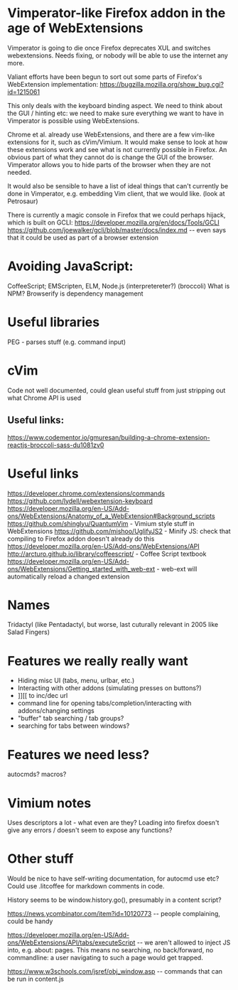# Vimperator-like Firefox addon in the age of WebExtensions

Vimperator is going to die once Firefox deprecates XUL and switches webextensions. Needs fixing, or nobody will be able to use the internet any more.

Valiant efforts have been begun to sort out some parts of Firefox's WebExtension implementation: https://bugzilla.mozilla.org/show_bug.cgi?id=1215061

This only deals with the keyboard binding aspect. We need to think about the GUI / hinting etc: we need to make sure everything we want to have in Vimperator is possible using WebExtensions.

Chrome et al. already use WebExtensions, and there are a few vim-like extensions for it, such as cVim/Vimium. It would make sense to look at how these extensions work and see what is not currently possible in Firefox. An obvious part of what they cannot do is change the GUI of the browser. Vimperator allows you to hide parts of the browser when they are not needed.

It would also be sensible to have a list of ideal things that can't currently be done in Vimperator, e.g. embedding Vim client, that we would like. (look at Petrosaur)

There is currently a magic console in Firefox that we could perhaps hijack, which is built on GCLI: https://developer.mozilla.org/en/docs/Tools/GCLI https://github.com/joewalker/gcli/blob/master/docs/index.md -- even says that it could be used as part of a browser extension

# Avoiding JavaScript:

CoffeeScript; EMScripten, ELM, Node.js (interpretereter?) (broccoli) What is NPM? Browserify is dependency management

# Useful libraries

PEG - parses stuff (e.g. command input)

# cVim

Code not well documented, could glean useful stuff from just stripping out what Chrome API is used

## Useful links:

https://www.codementor.io/gmuresan/building-a-chrome-extension-reactjs-broccoli-sass-du1081zv0

# Useful links

https://developer.chrome.com/extensions/commands https://github.com/lydell/webextension-keyboard https://developer.mozilla.org/en-US/Add-ons/WebExtensions/Anatomy_of_a_WebExtension#Background_scripts https://github.com/shinglyu/QuantumVim - Vimium style stuff in WebExtensions https://github.com/mishoo/UglifyJS2 - Minify JS: check that compiling to Firefox addon doesn't already do this https://developer.mozilla.org/en-US/Add-ons/WebExtensions/API http://arcturo.github.io/library/coffeescript/ - Coffee Script textbook https://developer.mozilla.org/en-US/Add-ons/WebExtensions/Getting_started_with_web-ext - web-ext will automatically reload a changed extension

# Names

Tridactyl (like Pentadactyl, but worse, last cuturally relevant in 2005 like Salad Fingers)

# Features we really really want

*   Hiding misc UI (tabs, menu, urlbar, etc.)
*   Interacting with other addons (simulating presses on buttons?)
*   ]][[ to inc/dec url
*   command line for opening tabs/completion/interacting with addons/changing settings
*   "buffer" tab searching / tab groups?
*   searching for tabs between windows?

# Features we need less?

autocmds? macros?

# Vimium notes

Uses descriptors a lot - what even are they? Loading into firefox doesn't give any errors / doesn't seem to expose any functions?

# Other stuff

Would be nice to have self-writing documentation, for autocmd use etc? Could use .litcoffee for markdown comments in code.

History seems to be window.history.go(), presumably in a content script?

https://news.ycombinator.com/item?id=10120773 -- people complaining, could be handy

https://developer.mozilla.org/en-US/Add-ons/WebExtensions/API/tabs/executeScript -- we aren't allowed to inject JS into, e.g. about: pages. This means no searching, no back/forward, no commandline: a user navigating to such a page would get trapped.

https://www.w3schools.com/jsref/obj_window.asp -- commands that can be run in content.js
